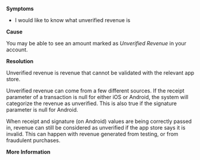 
        

**Symptoms** 

*   I would like to know what unverified revenue is

**Cause** 

You may be able to see an amount marked as *Unverified Revenue* in your account.

**Resolution** 

Unverified revenue is revenue that cannot be validated with the relevant app store.

Unverified revenue can come from a few different sources. If the receipt parameter of a transaction is null for either iOS or Android, the system will categorize the revenue as unverified. This is also true if the signature parameter is null for Android.

When receipt and signature (on Android) values are being correctly passed in, revenue can still be considered as unverified if the app store says it is invalid. This can happen with revenue generated from testing, or from fraudulent purchases.

**More Information** 

      